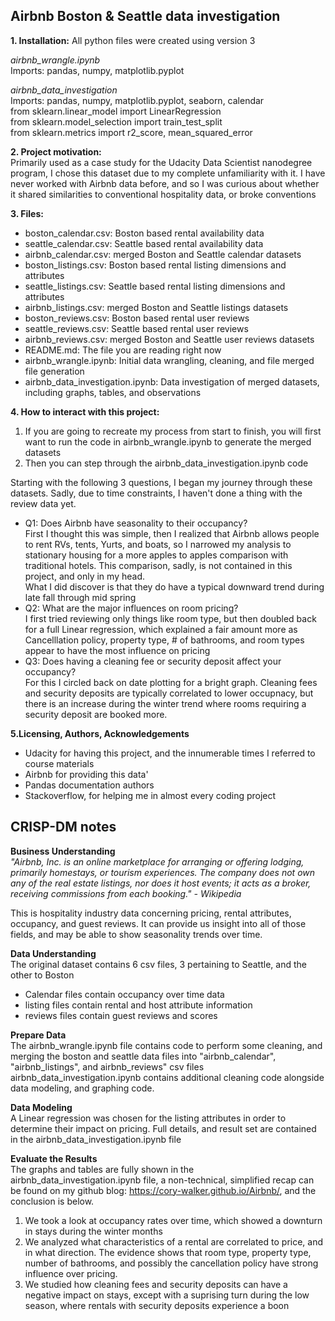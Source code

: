 ## Airbnb Boston & Seattle data investigation

<b>1. Installation:</b>
All python files were created using version 3
    
<i>airbnb_wrangle.ipynb</i><br>
Imports: pandas, numpy, matplotlib.pyplot
        
<i>airbnb_data_investigation</i><br>
Imports: pandas, numpy, matplotlib.pyplot, seaborn, calendar<br>
from sklearn.linear_model import LinearRegression<br>
from sklearn.model_selection import train_test_split<br>
from sklearn.metrics import r2_score, mean_squared_error
            
<b>2. Project motivation:</b><br>
Primarily used as a case study for the Udacity Data Scientist nanodegree program, I chose this dataset due to my complete unfamiliarity with it. I have never worked with Airbnb data before, and so I was curious about whether it shared similarities to conventional hospitality data, or broke conventions
    
<b>3. Files:</b><br>
* boston_calendar.csv: Boston based rental availability data
* seattle_calendar.csv: Seattle based rental availability data
* airbnb_calendar.csv: merged Boston and Seattle calendar datasets
* boston_listings.csv: Boston based rental listing dimensions and attributes
* seattle_listings.csv: Seattle based rental listing dimensions and attributes
* airbnb_listings.csv: merged Boston and Seattle listings datasets
* boston_reviews.csv: Boston based rental user reviews
* seattle_reviews.csv: Seattle based rental user reviews
* airbnb_reviews.csv: merged Boston and Seattle user reviews datasets 
* README.md: The file you are reading right now   
* airbnb_wrangle.ipynb: Initial data wrangling, cleaning, and file merged file generation
* airbnb_data_investigation.ipynb: Data investigation of merged datasets, including graphs, tables, and observations
        
<b>4. How to interact with this project:</b><br>
1. If you are going to recreate my process from start to finish, you will first want to run the code in airbnb_wrangle.ipynb to generate the merged datasets
2. Then you can step through the airbnb_data_investigation.ipynb code
    
Starting with the following 3 questions, I began my journey through these datasets. Sadly, due to time constraints, I haven't done a thing with the review data yet.
* Q1: Does Airbnb have seasonality to their occupancy?<br>
First I thought this was simple, then I realized that Airbnb allows people to rent RVs, tents, Yurts, and boats, so I narrowed my analysis to stationary housing for a more apples to apples comparison with traditional hotels. This comparison, sadly, is not contained in this project, and only in my head.<br>
What I did discover is that they do have a typical downward trend during late fall through mid spring
* Q2: What are the major influences on room pricing?<br>
I first tried reviewing only things like room type, but then doubled back for a full Linear regression, which explained a fair amount more as Cancelllation policy, property type, # of bathrooms, and room types appear to have the most influence on pricing
* Q3: Does having a cleaning fee or security deposit affect your occupancy?<br>
For this I circled back on date plotting for a bright graph. Cleaning fees and security deposits are typically correlated to lower occupnacy, but there is an increase during the winter trend where rooms requiring a security deposit are booked more.

<b>5.Licensing, Authors, Acknowledgements</b><br>
* Udacity for having this project, and the innumerable times I referred to course materials
* Airbnb for providing this data'
* Pandas documentation authors
* Stackoverflow, for helping me in almost every coding project

## CRISP-DM notes
<b>Business Understanding</b><br>
<i>"Airbnb, Inc. is an online marketplace for arranging or offering lodging, primarily homestays, or tourism experiences. The company does not own any of the real estate listings, nor does it host events; it acts as a broker, receiving commissions from each booking." - Wikipedia</i>

This is hospitality industry data concerning pricing, rental attributes, occupancy, and guest reviews. It can provide us insight into all of those fields, and may be able to show seasonality trends over time.

<b>Data Understanding</b><br>
The original dataset contains 6 csv files, 3 pertaining to Seattle, and the other to Boston
* Calendar files contain occupancy over time data
* listing files contain rental and host attribute information
* reviews files contain guest reviews and scores

<b>Prepare Data</b><br>
The airbnb_wrangle.ipynb file contains code to perform some cleaning, and merging the boston and seattle data files into "airbnb_calendar", "airbnb_listings", and airbnb_reviews" csv files<br>
airbnb_data_investigation.ipynb contains additional cleaning code alongside data modeling, and graphing code.

<b>Data Modeling</b><br>
A Linear regression was chosen for the listing attributes in order to determine their impact on pricing. Full details, and result set are contained in the airbnb_data_investigation.ipynb file

<b>Evaluate the Results</b><br>
The graphs and tables are fully shown in the airbnb_data_investigation.ipynb file, a non-technical, simplified recap can be found on my github blog: https://cory-walker.github.io/Airbnb/, and the conclusion is below.<br>
1. We took a look at occupancy rates over time, which showed a downturn in stays during the winter months
2. We analyzed what characteristics of a rental are correlated to price, and in what direction. The evidence shows that room type, property type, number of bathrooms, and possibly the cancellation policy have strong influence over pricing.
3. We studied how cleaning fees and security deposits can have a negative impact on stays, except with a suprising turn during the low season, where rentals with security deposits experience a boon
